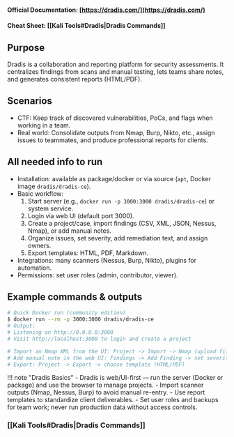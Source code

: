 #### Official Documentation: [https://dradis.com/](https://dradis.com/)
#### Cheat Sheet: [[Kali Tools#Dradis|Dradis Commands]]
## Purpose
Dradis is a collaboration and reporting platform for security assessments. It centralizes findings from scans and manual testing, lets teams share notes, and generates consistent reports (HTML/PDF).

## Scenarios
- CTF: Keep track of discovered vulnerabilities, PoCs, and flags when working in a team.  
- Real world: Consolidate outputs from Nmap, Burp, Nikto, etc., assign issues to teammates, and produce professional reports for clients.

## All needed info to run
- Installation: available as package/docker or via source (`apt`, Docker image `dradis/dradis-ce`).  
- Basic workflow:
  1. Start server (e.g., `docker run -p 3000:3000 dradis/dradis-ce`) or system service.  
  2. Login via web UI (default port 3000).  
  3. Create a project/case, import findings (CSV, XML, JSON, Nessus, Nmap), or add manual notes.  
  4. Organize issues, set severity, add remediation text, and assign owners.  
  5. Export templates: HTML, PDF, Markdown.  
- Integrations: many scanners (Nessus, Burp, Nikto), plugins for automation.  
- Permissions: set user roles (admin, contributor, viewer).

## Example commands & outputs
```bash
# Quick Docker run (community edition)
$ docker run --rm -p 3000:3000 dradis/dradis-ce
# Output:
# Listening on http://0.0.0.0:3000
# Visit http://localhost:3000 to login and create a project

# Import an Nmap XML from the UI: Project -> Import -> Nmap (upload file)
# Add manual note in the web UI: Findings -> Add Finding -> set severity/notes
# Export: Project -> Export -> choose template (HTML/PDF)
```

!!! note "Dradis Basics"
	- Dradis is web/UI-first — run the server (Docker or package) and use the browser to manage projects.
	- Import scanner outputs (Nmap, Nessus, Burp) to avoid manual re-entry.
	- Use report templates to standardize client deliverables.
	- Set user roles and backups for team work; never run production data without access controls.


### [[Kali Tools#Dradis|Dradis Commands]]